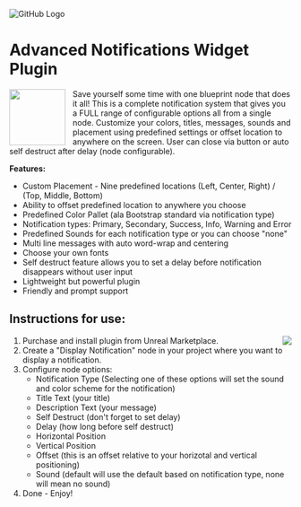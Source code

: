 ![GitHub Logo](https://raw.githubusercontent.com/CrypTechStudios/Advanced-Notifications-Widget-Plugin/main/images/logo.png)
# Advanced Notifications Widget Plugin

<img align="left" width="100" height="100" src="https://raw.githubusercontent.com/CrypTechStudios/Advanced-Notifications-Widget-Plugin/main/images/thumbnail.png" style="padding-right: 10px">

Save yourself some time with one blueprint node that does it all!
This is a complete notification system that gives you a FULL range of configurable options all from a single node.
Customize your colors, titles, messages, sounds and placement using predefined settings or offset location to anywhere on the screen. User can close via button or auto self destruct after delay (node configurable).

**Features:**
* Custom Placement - Nine predefined locations (Left, Center, Right) / (Top, Middle, Bottom)
* Ability to offset predefined location to anywhere you choose
* Predefined Color Pallet (ala Bootstrap standard via notification type)
* Notification types: Primary, Secondary, Success, Info, Warning and Error
* Predefined Sounds for each notification type or you can choose "none"
* Multi line messages with auto word-wrap and centering
* Choose your own fonts
* Self destruct feature allows you to set a delay before notification disappears without user input
* Lightweight but powerful plugin
* Friendly and prompt support


## Instructions for use:
<img align="right" src="https://raw.githubusercontent.com/CrypTechStudios/Advanced-Notifications-Widget-Plugin/main/images/node.png">


1. Purchase and install plugin from Unreal Marketplace.
2. Create a "Display Notification" node in your project where you want to display a notification.
3. Configure node options:
   * Notification Type (Selecting one of these options will set the sound and color scheme for the notification)
   * Title Text (your title)
   * Description Text (your message)
   * Self Destruct (don't forget to set delay)
   * Delay (how long before self destruct)
   * Horizontal Position
   * Vertical Position
   * Offset (this is an offset relative to your horizotal and vertical positioning)
   * Sound (default will use the default based on notification type, none will mean no sound)
4. Done - Enjoy!

